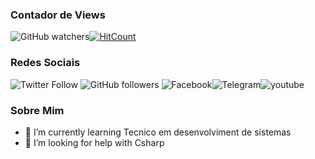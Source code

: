 ### Contador de Views
![GitHub watchers](https://img.shields.io/github/watchers/dieguesmosken/dieguesmosken?style=social)[![HitCount](http://hits.dwyl.com/dieguesmosken/dieguesmosken.svg)](http://hits.dwyl.com/dieguesmosken/dieguesmosken)
### Redes Sociais
![Twitter Follow](https://img.shields.io/twitter/follow/dieguesmosken?style=social) ![GitHub followers](https://img.shields.io/github/followers/dieguesmosken?style=social)
![Facebook](facebook.com/dieguesmosken)![Telegram](http://t.me/dieguesmosken)![youtube](youtub.com/dieguesmosken)
### Sobre Mim
- 🌱 I’m currently learning Tecnico em desenvolviment de sistemas
- 🤔 I’m looking for help with Csharp
<!--
**dieguesmosken/dieguesmosken** is a ✨ _special_ ✨ repository because its `README.md` (this file) appears on your GitHub profile.

Here are some ideas to get you started:

- 🔭 I’m currently working on ...
- 🌱 I’m currently learning ...
- 👯 I’m looking to collaborate on ...
- 🤔 I’m looking for help with ...
- 💬 Ask me about ...
- 📫 How to reach me: ...
- 😄 Pronouns: ...
- ⚡ Fun fact: ...
-->
